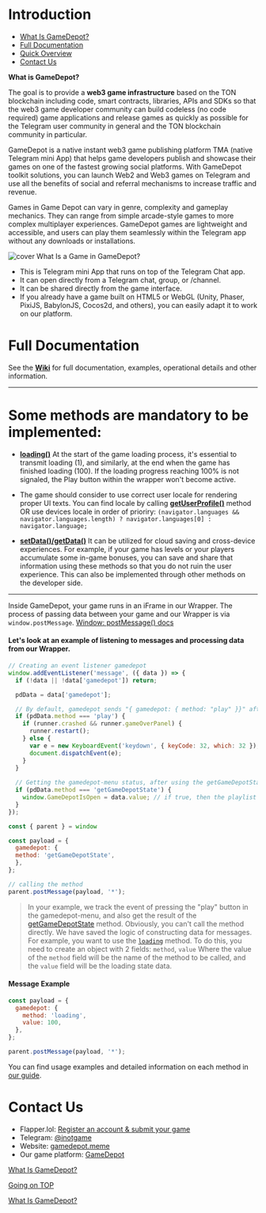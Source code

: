 # Introduction


* [What Is GameDepot?](#what-is-gamedepot)
* [Full Documentation](#full-documentation)
* [Quick Overview](#some-methods-are-mandatory-to-be-implemented)
* [Contact Us](#contact-us)

  

**What is GameDepot?**

The goal is to provide a **web3 game infrastructure** based on the TON blockchain including code, smart contracts, libraries, APIs and SDKs so that the web3 game developer community can build codeless (no code required) game applications and release games as quickly as possible for the Telegram user community in general and the TON blockchain community in particular.

GameDepot is a native instant web3 game publishing platform TMA (native Telegram mini App) that helps game developers publish and showcase their games on one of the fastest growing social platforms. With GameDepot toolkit solutions, you can launch Web2 and Web3 games on Telegram and use all the benefits of social and referral mechanisms to increase traffic and revenue.

Games in Game Depot can vary in genre, complexity and gameplay mechanics. They can range from simple arcade-style games to more complex multiplayer experiences. GameDepot games are lightweight and accessible, and users can play them seamlessly within the Telegram app without any downloads or installations.

![cover](https://cdn.dorahacks.io/static/files/19334bc1d48965a96bcd9a94cb2b43be.png)
What Is a Game in GameDepot?
* This is Telegram mini App that runs on top of the Telegram Chat app.
* It can open directly from a Telegram chat, group, or /channel.
* It can be shared directly from the game interface.
* If you already have a game built on HTML5 or WebGL (Unity, Phaser, PixiJS, BabylonJS, Cocos2d, and others), you can easily adapt it to work on our platform.

# Full Documentation

See the [**Wiki**](https://github.com/ton-play/playdeck-integration-guide/wiki) for full documentation, examples, operational details and other information.

---

# Some methods are mandatory to be implemented:

* [**loading()**](https://github.com/ton-play/playdeck-integration-guide/wiki/2.-Integration-guide#4-exchange-of-information-with-the-wrapper) At the start of the game loading process, it's essential to transmit loading (1), and similarly, at the end when the game has finished loading (100). If the loading progress reaching 100% is not signaled, the Play button within the wrapper won't become active.

* The game should consider to use correct user locale for rendering proper UI texts. You can find locale by calling [**getUserProfile()**](https://github.com/ton-play/playdeck-integration-guide/wiki/2.-Integration-guide#1-getting-user-information) method OR use devices locale in order of prioriry: `(navigator.languages && navigator.languages.length) ? navigator.languages[0] : navigator.language;`

* [**setData()/getData()**](https://github.com/ton-play/playdeck-integration-guide/wiki/2.-Integration-guide#2-cloud-save) It can be utilized for cloud saving and cross-device experiences. For example, if your game has levels or your players accumulate some in-game bonuses, you can save and share that information using these methods so that you do not ruin the user experience. This can also be implemented through other methods on the developer side.

---

Inside GameDepot, your game runs in an iFrame in our Wrapper.
The process of passing data between your game and our Wrapper is via `window.postMessage`.
[Window: postMessage() docs](https://developer.mozilla.org/en-US/docs/Web/API/Window/postMessage)

#### Let's look at an example of listening to messages and processing data from our Wrapper.

```javascript
// Creating an event listener gamedepot
window.addEventListener('message', ({ data }) => {
  if (!data || !data['gamedepot']) return;

  pdData = data['gamedepot'];

  // By default, gamedepot sends "{ gamedepot: { method: "play" }}" after pressing the play button in the gamedepot-menu
  if (pdData.method === 'play') { 
    if (runner.crashed && runner.gameOverPanel) {
      runner.restart();
    } else {
      var e = new KeyboardEvent('keydown', { keyCode: 32, which: 32 });
      document.dispatchEvent(e);
    }
  }
  
  // Getting the gamedepot-menu status, after using the getGameDepotState method
  if (pdData.method === 'getGameDepotState') {
    window.GameDepotIsOpen = data.value; // if true, then the playlist is open
  }
});

const { parent } = window

const payload = {
  gamedepot: {
  method: 'getGameDepotState',
  },
};

// calling the method
parent.postMessage(payload, '*');
```

> In your example, we track the event of pressing the "play" button in the gamedepot-menu, and also get the result of the [getGameDepotState](https://github.com/ton-play/playdeck-integration-guide/wiki/2.-Integration-guide#4-exchange-of-information-with-the-wrapper) method.
> Obviously, you can't call the method directly. We have saved the logic of constructing data for messages.
> For example, you want to use the [`loading`](https://github.com/ton-play/playdeck-integration-guide/wiki/2.-Integration-guide#4-exchange-of-information-with-the-wrapper) method. To do this, you need to create an object with 2 fields: `method`, `value`
> Where the value of the `method` field will be the name of the method to be called, and the `value` field will be the loading state data.

#### Message Example

```javascript
const payload = {
  gamedepot: {
    method: 'loading',
    value: 100,
  },
};

parent.postMessage(payload, '*');
```


You can find usage examples and detailed information on each method in [our guide](https://github.com/ton-play/playdeck-integration-guide/wiki/2.-Integration-guide).

# Contact Us

- Flapper.lol: [Register an account & submit your game]([https://flapper.lol)
- Telegram: [@inotgame](https://t.me/inotgame)
- Website: [gamedepot.meme](https://gamedepot.meme)
- Our game platform: [GameDepot](https://t.me/gamedepotmeme)



[What Is GameDepot?](#what-is-gamedepot)

[Going on TOP](#what-is-gamedepot)

[What Is GameDepot?](#what-is-gamedepot)
